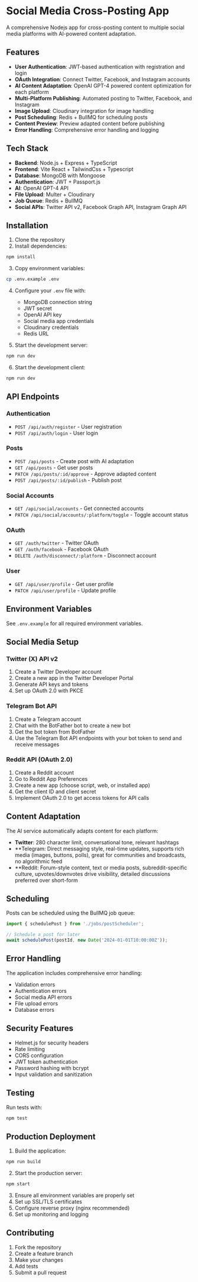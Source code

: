 
# Social Media Cross-Posting App

A comprehensive Nodejs app for cross-posting content to multiple social media platforms with AI-powered content adaptation.

## Features

- **User Authentication**: JWT-based authentication with registration and login
- **OAuth Integration**: Connect Twitter, Facebook, and Instagram accounts
- **AI Content Adaptation**: OpenAI GPT-4 powered content optimization for each platform
- **Multi-Platform Publishing**: Automated posting to Twitter, Facebook, and Instagram
- **Image Upload**: Cloudinary integration for image handling
- **Post Scheduling**: Redis + BullMQ for scheduling posts
- **Content Preview**: Preview adapted content before publishing
- **Error Handling**: Comprehensive error handling and logging

## Tech Stack

- **Backend**: Node.js + Express + TypeScript
- **Frontend**: Vite React + TailwindCss + Typescript
- **Database**: MongoDB with Mongoose
- **Authentication**: JWT + Passport.js
- **AI**: OpenAI GPT-4 API
- **File Upload**: Multer + Cloudinary
- **Job Queue**: Redis + BullMQ
- **Social APIs**: Twitter API v2, Facebook Graph API, Instagram Graph API

## Installation

1. Clone the repository
2. Install dependencies:
```bash
npm install
```

3. Copy environment variables:
```bash
cp .env.example .env
```

4. Configure your `.env` file with:
   - MongoDB connection string
   - JWT secret
   - OpenAI API key
   - Social media app credentials
   - Cloudinary credentials
   - Redis URL

5. Start the development server:
```bash
npm run dev
```
6. Start the development client:
```bash
npm run dev
```

## API Endpoints

### Authentication
- `POST /api/auth/register` - User registration
- `POST /api/auth/login` - User login

### Posts
- `POST /api/posts` - Create post with AI adaptation
- `GET /api/posts` - Get user posts
- `PATCH /api/posts/:id/approve` - Approve adapted content
- `POST /api/posts/:id/publish` - Publish post

### Social Accounts
- `GET /api/social/accounts` - Get connected accounts
- `PATCH /api/social/accounts/:platform/toggle` - Toggle account status

### OAuth
- `GET /auth/twitter` - Twitter OAuth
- `GET /auth/facebook` - Facebook OAuth
- `DELETE /auth/disconnect/:platform` - Disconnect account

### User
- `GET /api/user/profile` - Get user profile
- `PATCH /api/user/profile` - Update profile

## Environment Variables

See `.env.example` for all required environment variables.

## Social Media Setup

### Twitter (X) API v2
1. Create a Twitter Developer account
2. Create a new app in the Twitter Developer Portal
3. Generate API keys and tokens
4. Set up OAuth 2.0 with PKCE

### Telegram Bot API
1. Create a Telegram account
2. Chat with the BotFather bot to create a new bot
3. Get the bot token from BotFather
4. Use the Telegram Bot API endpoints with your bot token to send and receive messages

### Reddit API (OAuth 2.0)
1. Create a Reddit account
2. Go to Reddit App Preferences
3. Create a new app (choose script, web, or installed app)
4. Get the client ID and client secret
5. Implement OAuth 2.0 to get access tokens for API calls

## Content Adaptation

The AI service automatically adapts content for each platform:

- **Twitter**: 280 character limit, conversational tone, relevant hashtags
- **Telegram: Direct messaging style, real-time updates, supports rich media (images, buttons, polls), great for communities and broadcasts, no algorithmic feed
- **Reddit: Forum-style content, text or media posts, subreddit-specific culture, upvotes/downvotes drive visibility, detailed discussions preferred over short-form


## Scheduling

Posts can be scheduled using the BullMQ job queue:

```typescript
import { schedulePost } from './jobs/postScheduler';

// Schedule a post for later
await schedulePost(postId, new Date('2024-01-01T10:00:00Z'));
```

## Error Handling

The application includes comprehensive error handling:
- Validation errors
- Authentication errors  
- Social media API errors
- File upload errors
- Database errors

## Security Features

- Helmet.js for security headers
- Rate limiting
- CORS configuration
- JWT token authentication
- Password hashing with bcrypt
- Input validation and sanitization

## Testing

Run tests with:
```bash
npm test
```

## Production Deployment

1. Build the application:
```bash
npm run build
```

2. Start the production server:
```bash
npm start
```

3. Ensure all environment variables are properly set
4. Set up SSL/TLS certificates
5. Configure reverse proxy (nginx recommended)
6. Set up monitoring and logging

## Contributing

1. Fork the repository
2. Create a feature branch
3. Make your changes
4. Add tests
5. Submit a pull request

